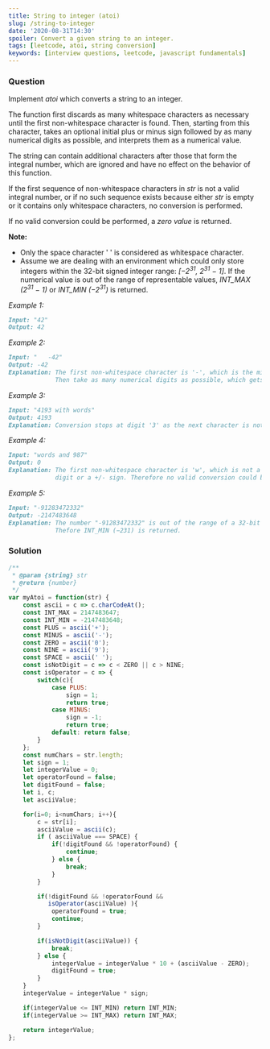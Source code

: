 ```yaml
---
title: String to integer (atoi)
slug: /string-to-integer
date: '2020-08-31T14:30'
spoiler: Convert a given string to an integer.
tags: [leetcode, atoi, string conversion]
keywords: [interview questions, leetcode, javascript fundamentals]
---
```

### Question
Implement *atoi* which converts a string to an integer.

The function first discards as many whitespace characters as necessary until the first non-whitespace character is found. Then, starting from this character, takes an optional initial plus or minus sign followed by as many numerical digits as possible, and interprets them as a numerical value.

The string can contain additional characters after those that form the integral number, which are ignored and have no effect on the behavior of this function.

If the first sequence of non-whitespace characters in *str* is not a valid integral number, or if no such sequence exists because either *str* is empty or it contains only whitespace characters, no conversion is performed.

If no valid conversion could be performed, a *zero value* is returned.

**Note:**
* Only the space character ' ' is considered as whitespace character.
* Assume we are dealing with an environment which could only store integers within the 32-bit signed integer range: *[−2<sup>31</sup>,  2<sup>31</sup> − 1]*. If the numerical value is out of the range of representable values, *INT_MAX (2<sup>31</sup> − 1)* or *INT_MIN (−2<sup>31</sup>)* is returned.

*Example 1:*
```md
Input: "42"
Output: 42
```
*Example 2:*
```md
Input: "   -42"
Output: -42
Explanation: The first non-whitespace character is '-', which is the minus sign.
             Then take as many numerical digits as possible, which gets 42.
```
*Example 3:*
```md
Input: "4193 with words"
Output: 4193
Explanation: Conversion stops at digit '3' as the next character is not a numerical digit.
```
*Example 4:*
```md
Input: "words and 987"
Output: 0
Explanation: The first non-whitespace character is 'w', which is not a numerical
             digit or a +/- sign. Therefore no valid conversion could be performed.
```
*Example 5:*
```md
Input: "-91283472332"
Output: -2147483648
Explanation: The number "-91283472332" is out of the range of a 32-bit signed integer.
             Thefore INT_MIN (−231) is returned.
```

### Solution
```js
/**
 * @param {string} str
 * @return {number}
 */
var myAtoi = function(str) {
    const ascii = c => c.charCodeAt();
    const INT_MAX = 2147483647;
    const INT_MIN = -2147483648;
    const PLUS = ascii('+');
    const MINUS = ascii('-');
    const ZERO = ascii('0');
    const NINE = ascii('9');
    const SPACE = ascii(' ');
    const isNotDigit = c => c < ZERO || c > NINE;
    const isOperator = c => {
        switch(c){
            case PLUS:
                sign = 1;
                return true;
            case MINUS:
                sign = -1;
                return true;
            default: return false;
        }
    };
    const numChars = str.length;
    let sign = 1;
    let integerValue = 0;
    let operatorFound = false;
    let digitFound = false;
    let i, c;
    let asciiValue;

    for(i=0; i<numChars; i++){
        c = str[i];
        asciiValue = ascii(c);
        if ( asciiValue === SPACE) {
            if(!digitFound && !operatorFound) {
                continue;
            } else {
                break;
            }
        }

        if(!digitFound && !operatorFound &&
           isOperator(asciiValue) ){
            operatorFound = true;
            continue;
        }

        if(isNotDigit(asciiValue)) {
            break;
        } else {
            integerValue = integerValue * 10 + (asciiValue - ZERO);
            digitFound = true;
        }
    }
    integerValue = integerValue * sign;

    if(integerValue <= INT_MIN) return INT_MIN;
    if(integerValue >= INT_MAX) return INT_MAX;

    return integerValue;
};
```
